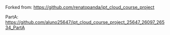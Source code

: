 Forked from: https://github.com/renatopanda/ipt_cloud_course_project


PartA: https://github.com/aluno25647/ipt_cloud_course_project_25647_26097_26534_PartA
